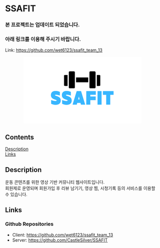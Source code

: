 # SSAFIT
### 본 프로젝트는 업데이트 되었습니다.
### 아래 링크를 이용해 주시기 바랍니다.
Link: https://github.com/wet6123/ssafit_team_13


<div align='center'>
  <!-- logo -->
  <img src='./images/SSAFIT_sliced.png'>
</div>

## Contents
[Description](#description)  
[Links](#links)

## Description
운동 콘텐츠를 위한 영상 기반 커뮤니티 웹사이트입니다.  
회원제로 운영되며 회원가입 후 리뷰 남기기, 영상 찜, 시청기록 등의 서비스를 이용할 수 있습니다.

## Links
### Github Repositories
- Client: https://github.com/wet6123/ssafit_team_13
- Server: https://github.com/CastleSilver/SSAFIT

